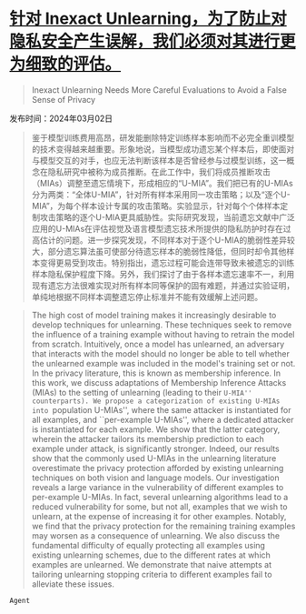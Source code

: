 # [针对 Inexact Unlearning，为了防止对隐私安全产生误解，我们必须对其进行更为细致的评估。](https://arxiv.org/abs/2403.01218)

> Inexact Unlearning Needs More Careful Evaluations to Avoid a False Sense of Privacy

发布时间：2024年03月02日

> 鉴于模型训练费用高昂，研发能删除特定训练样本影响而不必完全重训模型的技术变得越来越重要。形象地说，当模型成功遗忘某个样本后，即使面对与模型交互的对手，也应无法判断该样本是否曾经参与过模型训练，这一概念在隐私研究中被称为成员推断。在此工作中，我们将成员推断攻击（MIAs）调整至遗忘情境下，形成相应的“U-MIA”。我们把已有的U-MIAs分为两类：“全体U-MIA”，针对所有样本采用同一攻击策略；以及“逐个U-MIA”，为每个样本设计专属的攻击策略。实验显示，针对每个个体样本定制攻击策略的逐个U-MIA更具威胁性。实际研究发现，当前遗忘文献中广泛应用的U-MIAs在评估视觉及语言模型遗忘技术所提供的隐私防护时存在过高估计的问题。进一步探究发现，不同样本对于逐个U-MIA的脆弱性差异较大，部分遗忘算法虽可使部分待遗忘样本的脆弱性降低，但同时却令其他样本变得更易受到攻击。特别指出，遗忘过程可能会连带导致未被遗忘的训练样本隐私保护程度下降。另外，我们探讨了由于各样本遗忘速率不一，利用现有遗忘方法很难实现对所有样本同等保护的固有难题，并通过实验证明，单纯地根据不同样本调整遗忘停止标准并不能有效缓解上述问题。

> The high cost of model training makes it increasingly desirable to develop techniques for unlearning. These techniques seek to remove the influence of a training example without having to retrain the model from scratch. Intuitively, once a model has unlearned, an adversary that interacts with the model should no longer be able to tell whether the unlearned example was included in the model's training set or not. In the privacy literature, this is known as membership inference. In this work, we discuss adaptations of Membership Inference Attacks (MIAs) to the setting of unlearning (leading to their ``U-MIA'' counterparts). We propose a categorization of existing U-MIAs into ``population U-MIAs'', where the same attacker is instantiated for all examples, and ``per-example U-MIAs'', where a dedicated attacker is instantiated for each example. We show that the latter category, wherein the attacker tailors its membership prediction to each example under attack, is significantly stronger. Indeed, our results show that the commonly used U-MIAs in the unlearning literature overestimate the privacy protection afforded by existing unlearning techniques on both vision and language models. Our investigation reveals a large variance in the vulnerability of different examples to per-example U-MIAs. In fact, several unlearning algorithms lead to a reduced vulnerability for some, but not all, examples that we wish to unlearn, at the expense of increasing it for other examples. Notably, we find that the privacy protection for the remaining training examples may worsen as a consequence of unlearning. We also discuss the fundamental difficulty of equally protecting all examples using existing unlearning schemes, due to the different rates at which examples are unlearned. We demonstrate that naive attempts at tailoring unlearning stopping criteria to different examples fail to alleviate these issues.

`Agent`